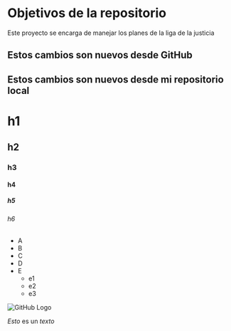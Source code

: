 # Objetivos de la repositorio

Este proyecto se encarga de manejar los planes de la liga de la justicia

## Estos cambios son nuevos desde GitHub
## Estos cambios son nuevos desde mi repositorio local


# h1
## h2
### h3
#### h4
##### h5
###### h6

* A
* B
* C
* D
* E
  * e1
  * e2
  * e3
  
![GitHub Logo](https://www.enriquedans.com/wp-content/uploads/2018/06/GitHub-Octocat.jpg)

*Esto* es un _texto_
